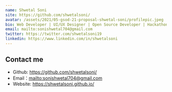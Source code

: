 ```yaml
---
name: Shwetal Soni
site: https://github.com/shwetalsoni/
avatar: /assets/2021/05-gsod-21-proposal-shwetal-soni/profilepic.jpeg
bio: Web Developer | UI/UX Designer | Open Source Developer | Hackathon Enthusiast | Exploring Blockchains 
email: mailto:sonishwetal704@gmail.com
twitter: https://twitter.com/shwetalsoni19
linkedin: https://www.linkedin.com/in/shwetalsoni
---
```

## Contact me

- Github: <https://github.com/shwetalsoni/>
- Email：<mailto:sonishwetal704@gmail.com>
- Website: <https://shwetalsoni.github.io/>
  